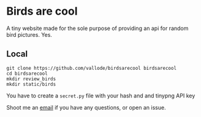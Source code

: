 # Birds are cool

A tiny website made for the sole purpose of providing an api for random bird pictures.
Yes.

## Local

`git clone https://github.com/vallode/birdsarecool birdsarecool`  
`cd birdsarecool`  
`mkdir review_birds`  
`mkdir static/birds`  

You have to create a `secret.py` file with your hash and and tinypng API key

Shoot me an [email](mailto:vallode@hotmail.co.uk) if you have any questions, or open an issue.